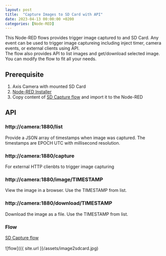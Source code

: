 ```yaml
---
layout: post
title:  "Capture Images to SD Card with API"
date: 2023-04-13 00:00:00 +0200
categories: [Node-RED]
---
```


This Node-RED flows provides trigger image captured to and SD Card.  Any event can be used to trigger image captureing including inject timer, camera events, or external clients using API.  
The flow also provides API to list images and get/download selected image.  You can modify the flow to fit all your needs.

## Prerequisite 
1. Axis Camera with mounted SD Card
2. [Node-RED Installer](https://pandosme.github.io/acap/node-red/2023/09/12/nodered-acap.html)
3. Copy content of [SD Capture flow](https://acap.juhlin.me/package/image2sdcard) and import it to the Node-RED


## API
### http://camera:1880/list
Provide a JSON array of timestamps when image was captured.  The timestamps are EPOCH UTC with millisecond resolution.

### http://camera:1880/capture
For external HTTP clienbts to trigger image capturing

### http://camera:1880/image/TIMESTAMP
View the image in a browser.  Use the TIMESTAMP from list.

### http://camera:1880/download/TIMESTAMP
Download the image as a file.  Use the TIMESTAMP from list.

### Flow
[SD Capture flow](https://acap.juhlin.me/package/image2sdcard)  
<br/>
![flow]({{ site.url }}/assets/image2sdcard.jpg)

